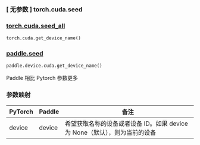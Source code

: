 ### [ 无参数 ] torch.cuda.seed

### [torch.cuda.seed_all](https://pytorch.org/docs/stable/generated/torch.cuda.get_device_name.html#torch-cuda-get-device-name)

```python
torch.cuda.get_device_name()
```

### [paddle.seed](https://www.paddlepaddle.org.cn/documentation/docs/zh/api/paddle/device/cuda/get_device_name_cn.html#get-device-name)

```python
paddle.device.cuda.get_device_name()
```

Paddle 相比 Pytorch 参数更多

### 参数映射
| PyTorch | Paddle | 备注                                                     |
|---------|--------| -------------------------------------------------------- |
| device  | device   | 希望获取名称的设备或者设备 ID。如果 device 为 None（默认），则为当前的设备 |
